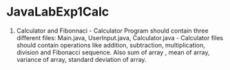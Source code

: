 # JavaLabExp1Calc
1. Calculator and Fibonnaci - Calculator Program should contain three different files: Main.java, UserInput.java, Calculator.java  - Calculator files should contain operations like addition, subtraction, multiplication, division and Fibonacci sequence.  Also sum of array , mean of array, variance of array, standard deviation of array.

